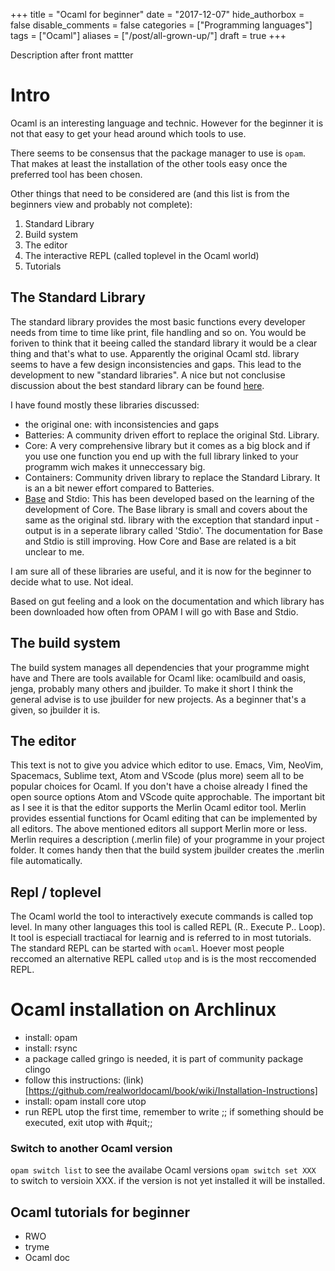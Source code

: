 +++
title = "Ocaml for beginner"
date = "2017-12-07"
hide_authorbox = false
disable_comments = false
categories = ["Programming languages"]
tags = ["Ocaml"]
aliases = ["/post/all-grown-up/"]
draft = true
+++

Description after front mattter

<!--more-->


# Intro

Ocaml is an interesting language and technic. However for the beginner it is not that easy to get your head around which tools to use.

There seems to be consensus that the package manager to use is `opam`. That makes at least the installation of the other tools easy once the preferred tool has been chosen.

Other things that need to be considered are (and this list is from the beginners view and probably not complete):

1. Standard Library
2. Build system
3. The editor
4. The interactive REPL (called toplevel in the Ocaml world)
5. Tutorials

##  The Standard Library
The standard library provides the most basic functions every developer needs from time to time like print, file handling and so on. You would be foriven to think that it beeing called the standard library it would be a clear thing and that's what to use.
Apparently the original Ocaml std. library seems to have a few design inconsistencies and gaps. This lead to the development to new "standard libraries".
A nice but not conclusise discussion about the best standard library can be found [here](https://www.reddit.com/r/ocaml/comments/665w26/which_standard_library_is_the_best/).

I have found  mostly these libraries discussed:
- the original one: with inconsistencies and gaps
- Batteries: A community driven effort to replace the original Std. Library.
- Core: A very comprehensive library but it comes as a big block and if you use one function you end up with the full library linked to your programm wich makes it unneccessary big.
- Containers: Community driven library to replace the Standard Library. It is an a bit newer effort compared to Batteries.
- [Base](https://github.com/janestreet/base) and Stdio: This has been developed based on the learning of the development of Core. The Base library is small and covers about the same as the original std. library with the exception that standard input - output is in a seperate library called 'Stdio'. The documentation for Base and Stdio is still improving. How Core and Base are related is a bit unclear to me.

I am sure all of these libraries are useful, and it is now for the beginner to decide what to use. Not ideal.

Based on gut feeling and a look on the documentation and which library has been downloaded how often from OPAM I will go with Base and Stdio.

##  The build system

The build system manages all dependencies that your programme might have and
There are tools available for Ocaml like: ocamlbuild and oasis, jenga, probably many others and jbuilder. To make it short I think the general advise is to use jbuilder for new projects. As a beginner that's a given, so jbuilder it is.

##  The editor
This text is not to give you advice which editor to use. Emacs, Vim, NeoVim, Spacemacs, Sublime text,  Atom  and VScode (plus more) seem all to be popular choices for   Ocaml.
If you don't have a choise already I fined the open source options Atom and VScode quite approchable.
The important bit as I see it is that the editor supports the Merlin Ocaml editor tool. Merlin provides essential functions for Ocaml editing that can be implemented by all editors.
The above mentioned editors all support Merlin more or less.
Merlin requires a description (.merlin file) of your programme in your project folder. It comes handy then that the build system jbuilder creates the .merlin file automatically.

##  Repl / toplevel
The Ocaml world the tool to interactively execute commands is called top level. In many other languages this tool is called REPL (R.. Execute P.. Loop). It tool is especiall tractiacal for learnig and is referred to in most tutorials. The standard REPL can be started with `ocaml`. Hoever most people reccomed an alternative REPL called `utop` and is is the most reccomended REPL.

# Ocaml installation on Archlinux

- install: opam
- install: rsync
- a package called gringo is needed, it is part of community package clingo
- follow this instructions: (link)[https://github.com/realworldocaml/book/wiki/Installation-Instructions]
- install: opam install core utop
- run REPL utop the first time, remember to write ;; if something should be executed, exit utop with #quit;;


### Switch to another Ocaml version

`opam switch list` to see the availabe Ocaml versions
`opam switch set XXX` to switch to versioin XXX. if the version is not yet installed it will be installed.


## Ocaml tutorials for beginner

- RWO
- tryme
- Ocaml doc
